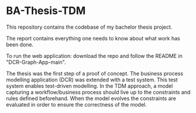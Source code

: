 # BA-Thesis-TDM
This repository contains the codebase of my bachelor thesis project. 

The report contains everything one needs to know about what work has been done.

To run the web application: download the repo and follow the README in "DCR-Graph-App-main".

The thesis was the first step of a proof of concept. The business process modelling application (DCR) was extended with a test system.
This test system enables test-driven modelling. In the TDM approach, a model capturing a workflow/business process should live up to the constraints and rules defined beforehand. 
When the model evolves the constraints are evaluated in order to ensure the correctness of the model. 
